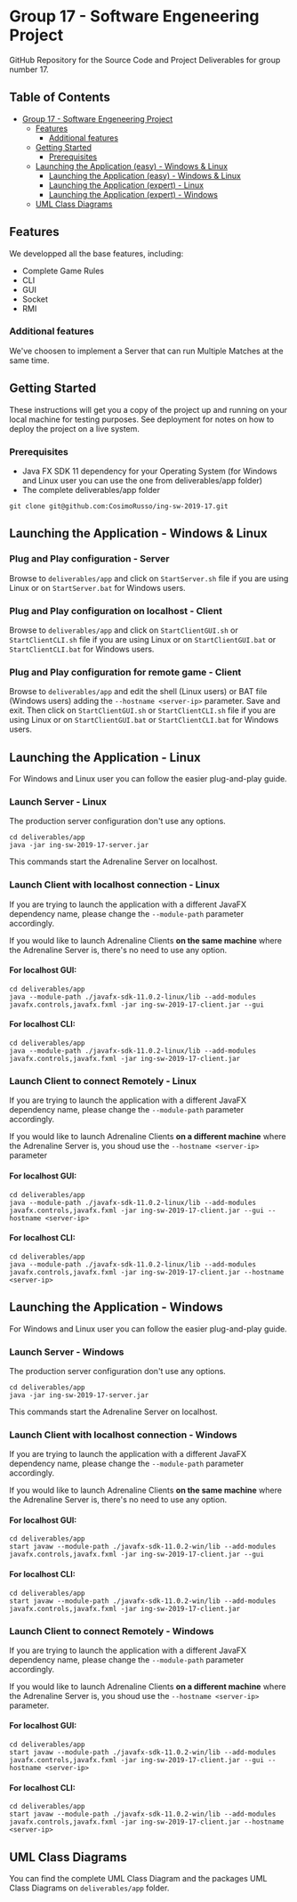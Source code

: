 
# Group 17 - Software Engeneering Project

GitHub Repository for the Source Code and Project Deliverables for group number 17.
## Table of Contents
- [Group 17 - Software Engeneering Project](#group-17---software-engeneering-project)
  * [Features](#features)
    + [Additional features](#additional-features)
  * [Getting Started](#getting-started)
    + [Prerequisites](#prerequisites)
  * [Launching the Application (easy) - Windows & Linux](#launching-the-application---windows---linux)
    + [Launching the Application (easy) - Windows & Linux](#launching-the-application---windows---linux)
    + [Launching the Application (expert) - Linux](#launching-the-application---linux)
    + [Launching the Application (expert) - Windows](#launching-the-application---windows)
  * [UML Class Diagrams](#uml-class-diagrams)


## Features

We developped all the base features, including:
- Complete Game Rules
- CLI
- GUI
- Socket
- RMI

### Additional features

We've choosen to implement a Server that can run Multiple Matches at the same time.

## Getting Started

These instructions will get you a copy of the project up and running on your local machine for testing purposes. See deployment for notes on how to deploy the project on a live system.

### Prerequisites

- Java FX SDK 11 dependency for your Operating System (for Windows and Linux user you can use the one from deliverables/app folder)
- The complete deliverables/app folder

```
git clone git@github.com:CosimoRusso/ing-sw-2019-17.git
```
## Launching the Application - Windows & Linux
### Plug and Play configuration - Server
Browse to `deliverables/app`  and click on `StartServer.sh` file if you are using Linux or on  `StartServer.bat` for Windows users.

### Plug and Play configuration on localhost - Client
Browse to `deliverables/app`  and click on `StartClientGUI.sh` or `StartClientCLI.sh` file if you are using Linux or on  `StartClientGUI.bat` or `StartClientCLI.bat` for Windows users.
### Plug and Play configuration for remote game - Client
Browse to `deliverables/app`  and edit the shell (Linux users) or BAT file (Windows users) adding the  `--hostname <server-ip>` parameter. Save and exit.
Then click on `StartClientGUI.sh` or `StartClientCLI.sh` file if you are using Linux or on  `StartClientGUI.bat` or `StartClientCLI.bat` for Windows users.


## Launching the Application - Linux
For Windows and Linux user you can follow the easier plug-and-play guide. 
### Launch Server - Linux
The production server configuration don't use any options.

```
cd deliverables/app
java -jar ing-sw-2019-17-server.jar
```

This commands start the Adrenaline Server on localhost.

### Launch Client with localhost connection - Linux

If you are trying to launch the application with a different JavaFX dependency name, please change the `--module-path` parameter accordingly.

If you would like to launch Adrenaline Clients **on the same machine** where the Adrenaline Server is, there's no need to use any option.
#### For localhost GUI:
```
cd deliverables/app
java --module-path ./javafx-sdk-11.0.2-linux/lib --add-modules javafx.controls,javafx.fxml -jar ing-sw-2019-17-client.jar --gui
```
#### For localhost CLI:
```
cd deliverables/app
java --module-path ./javafx-sdk-11.0.2-linux/lib --add-modules javafx.controls,javafx.fxml -jar ing-sw-2019-17-client.jar
```  

### Launch Client to connect Remotely - Linux

If you are trying to launch the application with a different JavaFX dependency name, please change the `--module-path` parameter accordingly.

If you would like to launch Adrenaline Clients **on a different machine** where the Adrenaline Server is, you shoud use the `--hostname <server-ip>` parameter
#### For localhost GUI:
```
cd deliverables/app
java --module-path ./javafx-sdk-11.0.2-linux/lib --add-modules javafx.controls,javafx.fxml -jar ing-sw-2019-17-client.jar --gui --hostname <server-ip>
```
#### For localhost CLI:
```
cd deliverables/app
java --module-path ./javafx-sdk-11.0.2-linux/lib --add-modules javafx.controls,javafx.fxml -jar ing-sw-2019-17-client.jar --hostname <server-ip>
```  
## Launching the Application - Windows
For Windows and Linux user you can follow the easier plug-and-play guide. 
### Launch Server - Windows
The production server configuration don't use any options.

```
cd deliverables/app
java -jar ing-sw-2019-17-server.jar
```

This commands start the Adrenaline Server on localhost.

### Launch Client with localhost connection - Windows

If you are trying to launch the application with a different JavaFX dependency name, please change the `--module-path` parameter accordingly.

If you would like to launch Adrenaline Clients **on the same machine** where the Adrenaline Server is, there's no need to use any option.
#### For localhost GUI:
```
cd deliverables/app
start javaw --module-path ./javafx-sdk-11.0.2-win/lib --add-modules javafx.controls,javafx.fxml -jar ing-sw-2019-17-client.jar --gui
```
#### For localhost CLI:
```
cd deliverables/app
start javaw --module-path ./javafx-sdk-11.0.2-win/lib --add-modules javafx.controls,javafx.fxml -jar ing-sw-2019-17-client.jar
```  

### Launch Client to connect Remotely - Windows

If you are trying to launch the application with a different JavaFX dependency name, please change the `--module-path` parameter accordingly.

If you would like to launch Adrenaline Clients **on a different machine** where the Adrenaline Server is, you shoud use the `--hostname <server-ip>` parameter.
#### For localhost GUI:
```
cd deliverables/app
start javaw --module-path ./javafx-sdk-11.0.2-win/lib --add-modules javafx.controls,javafx.fxml -jar ing-sw-2019-17-client.jar --gui --hostname <server-ip>
```
#### For localhost CLI:
```
cd deliverables/app
start javaw --module-path ./javafx-sdk-11.0.2-win/lib --add-modules javafx.controls,javafx.fxml -jar ing-sw-2019-17-client.jar --hostname <server-ip>
```  
## UML Class Diagrams
You can find the complete UML Class Diagram and the packages UML Class Diagrams on `deliverables/app` folder.
